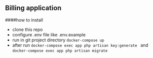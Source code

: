
## Billing application

####how to install 

- clone this repo
- configure .env file like .env.example 
- run in git project directory `docker-compose up` 
- after run `docker-compose exec app php artisan key:generate
` and `docker-compose exec app php artisan migrate
`
